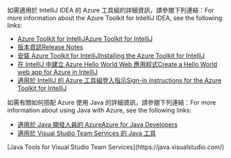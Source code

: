 <span data-ttu-id="91673-101">如需適用於 IntelliJ IDEA 的 Azure 工具組的詳細資訊，請參閱下列連結：</span><span class="sxs-lookup"><span data-stu-id="91673-101">For more information about the Azure Toolkit for IntelliJ IDEA, see the following links:</span></span> 

* [<span data-ttu-id="91673-102">Azure Toolkit for IntelliJ</span><span class="sxs-lookup"><span data-stu-id="91673-102">Azure Toolkit for IntelliJ</span></span>](../intellij/azure-toolkit-for-intellij.md) 
* [<span data-ttu-id="91673-103">版本資訊</span><span class="sxs-lookup"><span data-stu-id="91673-103">Release Notes</span></span>](https://github.com/Microsoft/azure-tools-for-java/releases) 
* [<span data-ttu-id="91673-104">安裝 Azure Toolkit for IntelliJ</span><span class="sxs-lookup"><span data-stu-id="91673-104">Installing the Azure Toolkit for IntelliJ</span></span>](../intellij/azure-toolkit-for-intellij-installation.md) 
* [<span data-ttu-id="91673-105">在 IntelliJ 中建立 Azure Hello World Web 應用程式</span><span class="sxs-lookup"><span data-stu-id="91673-105">Create a Hello World web app for Azure in IntelliJ</span></span>](../intellij/azure-toolkit-for-intellij-create-hello-world-web-app.md) 
* [<span data-ttu-id="91673-106">適用於 IntelliJ 的 Azure 工具組登入指示</span><span class="sxs-lookup"><span data-stu-id="91673-106">Sign-in instructions for the Azure Toolkit for IntelliJ</span></span>](../intellij/azure-toolkit-for-intellij-sign-in-instructions.md) 

<span data-ttu-id="91673-107">如需有關如何搭配 Azure 使用 Java 的詳細資訊，請參閱下列連結：</span><span class="sxs-lookup"><span data-stu-id="91673-107">For more information about using Java with Azure, see the following links:</span></span> 

* [<span data-ttu-id="91673-108">適用於 Java 開發人員的 Azure</span><span class="sxs-lookup"><span data-stu-id="91673-108">Azure for Java Developers</span></span>](https://docs.microsoft.com/java/azure/) 
* <span data-ttu-id="91673-109">[適用於 Visual Studio Team Services 的 Java 工具](https://java.visualstudio.com/) 
<!-- TODO: Add URLs for Java in VSCode here --></span><span class="sxs-lookup"><span data-stu-id="91673-109">[Java Tools for Visual Studio Team Services](https://java.visualstudio.com/) 
<!-- TODO: Add URLs for Java in VSCode here --></span></span> 
